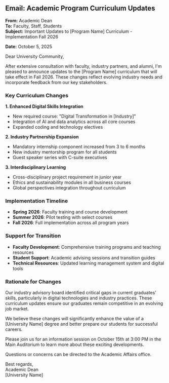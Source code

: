 ## Email: Academic Program Curriculum Updates

**From:** Academic Dean  
**To:** Faculty, Staff, Students  
**Subject:** Important Updates to [Program Name] Curriculum - Implementation Fall 2026  

**Date:** October 5, 2025  

Dear University Community,  

After extensive consultation with faculty, industry partners, and alumni, I'm pleased to announce updates to the [Program Name] curriculum that will take effect in Fall 2026. These changes reflect evolving industry needs and incorporate feedback from our key stakeholders.  

### Key Curriculum Changes

**1. Enhanced Digital Skills Integration**
- New required course: "Digital Transformation in [Industry]"
- Integration of AI and data analytics across all core courses
- Expanded coding and technology electives

**2. Industry Partnership Expansion**
- Mandatory internship component increased from 3 to 6 months
- New industry mentorship program for all students
- Guest speaker series with C-suite executives

**3. Interdisciplinary Learning**
- Cross-disciplinary project requirement in junior year
- Ethics and sustainability modules in all business courses
- Global perspectives integration throughout curriculum

### Implementation Timeline
- **Spring 2026**: Faculty training and course development
- **Summer 2026**: Pilot testing with select courses
- **Fall 2026**: Full implementation across all program years

### Support for Transition
- **Faculty Development**: Comprehensive training programs and teaching resources
- **Student Support**: Academic advising sessions and transition guides
- **Technical Resources**: Updated learning management system and digital tools

### Rationale for Changes
Our industry advisory board identified critical gaps in current graduates' skills, particularly in digital technologies and industry practices. These curriculum updates ensure our graduates remain competitive in an evolving job market.  

We believe these changes will significantly enhance the value of a [University Name] degree and better prepare our students for successful careers.  

Please join us for an information session on October 15th at 3:00 PM in the Main Auditorium to learn more about these exciting developments.  

Questions or concerns can be directed to the Academic Affairs office.  

Best regards,  
Academic Dean  
[University Name]